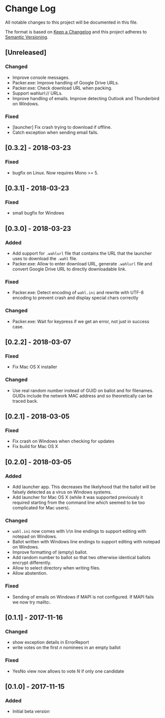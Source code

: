# Change Log

All notable changes to this project will be documented in this file.

The format is based on [Keep a Changelog](http://keepachangelog.com/)
and this project adheres to [Semantic Versioning](http://semver.org/).

<!-- Available types of changes:
### Added
### Changed
### Fixed
### Deprecated
### Removed
### Security
-->

## [Unreleased]

### Changed

- Improve console messages.
- Packer.exe: Improve handling of Google Drive URLs.
- Packer.exe: Check download URL when packing.
- Support wahlurl:// URLs.
- Improve handling of emails. Improve detecting Outlook and Thunderbird on Windows.

### Fixed

- [launcher] Fix crash trying to download if offline.
- Catch exception when sending email fails.

## [0.3.2] - 2018-03-23

### Fixed

- bugfix on Linux. Now requires Mono >= 5.

## [0.3.1] - 2018-03-23

### Fixed

- small bugfix for Windows

## [0.3.0] - 2018-03-23

### Added

- Add support for `.wahlurl` file that contains the URL that the launcher uses to download the
  `.wahl` file.
- Packer.exe: Allow to enter download URL, generate `.wahlurl` file and convert Google Drive
  URL to directly downloadable link.

### Fixed

- Packer.exe: Detect encoding of `wahl.ini` and rewrite with UTF-8 encoding to prevent crash and
  display special chars correctly

### Changed

- Packer.exe: Wait for keypress if we get an error, not just in success case.

## [0.2.2] - 2018-03-07

### Fixed

- Fix Mac OS X installer

### Changed

- Use real random number instead of GUID on ballot and for filenames. GUIDs include the
  network MAC address and so theoretically can be traced back.

## [0.2.1] - 2018-03-05

### Fixed

- Fix crash on Windows when checking for updates
- Fix build for Mac OS X

## [0.2.0] - 2018-03-05

### Added

- Add launcher app. This decreases the likelyhood that the ballot will be falsely detected
  as a virus on Windows systems.
- Add launcher for Mac OS X (while it was supported previously it required starting from the
  command line which seemed to be too complicated for Mac users).

### Changed

- `wahl.ini` now comes with \r\n line endings to support editing with notepad on Windows.
- Ballot written with Windows line endings to support editing with notepad on Windows.
- Improve formatting of (empty) ballot.
- Add random number to ballot so that two otherwise identical ballots encrypt differently.
- Allow to select directory when writing files.
- Allow abstention.

### Fixed

- Sending of emails on Windows if MAPI is not configured. If MAPI fails we now try mailto:.

## [0.1.1] - 2017-11-16

### Changed

- show exception details in ErrorReport
- write votes on the first _n_ nominees in an empty ballot

### Fixed

- YesNo view now allows to vote _N_ if only one candidate

## [0.1.0] - 2017-11-15

### Added

- Initial beta version
